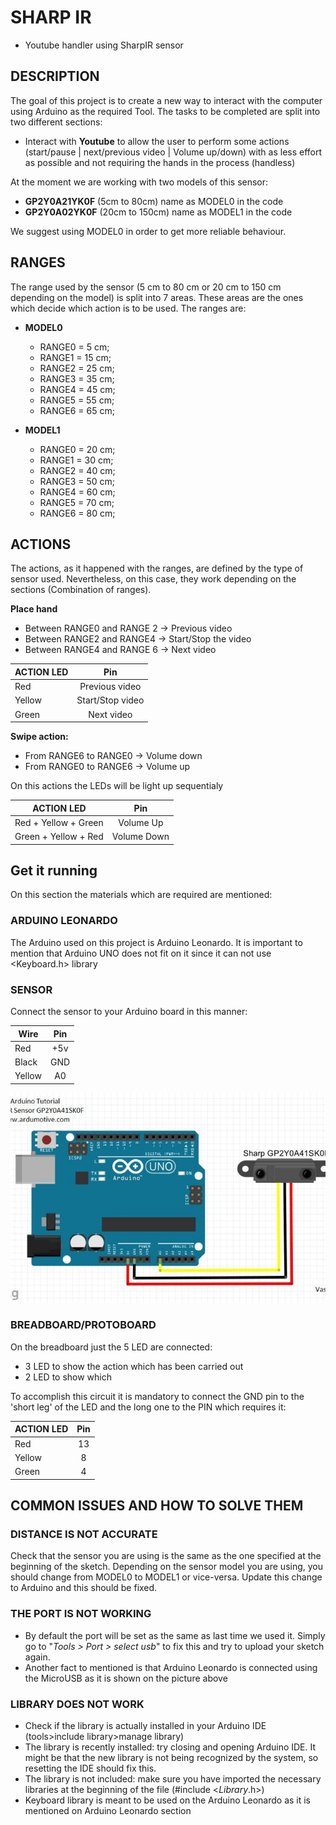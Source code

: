 # SHARP IR

- Youtube handler using SharpIR sensor

## DESCRIPTION

The goal of this project is to create a new way to interact with the computer using Arduino as the required Tool. The tasks to be completed are split into two different sections:

- Interact with **Youtube** to allow the user to perform some actions (start/pause | next/previous video | Volume up/down) with as less effort as possible and not requiring the hands in the process (handless)

At the moment we are working with two models of this sensor:

- **GP2Y0A21YK0F** (5cm to 80cm) name as MODEL0 in the code
- **GP2Y0A02YK0F** (20cm to 150cm) name as MODEL1 in the code

We suggest using MODEL0 in order to get more reliable behaviour.

## RANGES

The range used by the sensor (5 cm to 80 cm or 20 cm to 150 cm depending on the model) is split into 7 areas. These areas are the ones which decide which action is to be used. The ranges are:

- **MODEL0**

  - RANGE0 = 5 cm;
  - RANGE1 = 15 cm;
  - RANGE2 = 25 cm;
  - RANGE3 = 35 cm;
  - RANGE4 = 45 cm;
  - RANGE5 = 55 cm;
  - RANGE6 = 65 cm;

- **MODEL1**
  - RANGE0 = 20 cm;
  - RANGE1 = 30 cm;
  - RANGE2 = 40 cm;
  - RANGE3 = 50 cm;
  - RANGE4 = 60 cm;
  - RANGE5 = 70 cm;
  - RANGE6 = 80 cm;

## ACTIONS

The actions, as it happened with the ranges, are defined by the type of sensor used. Nevertheless, on this case, they work depending on the sections (Combination of ranges).

**Place hand**

- Between RANGE0 and RANGE 2 -> Previous video
- Between RANGE2 and RANGE4 -> Start/Stop the video
- Between RANGE4 and RANGE 6 -> Next video

| ACTION LED |       Pin        |
| ---------- | :--------------: |
| Red        |  Previous video  |
| Yellow     | Start/Stop video |
| Green      |    Next video    |

**Swipe action:**

- From RANGE6 to RANGE0 -> Volume down
- From RANGE0 to RANGE6 -> Volume up

On this actions the LEDs will be light up sequentialy

| ACTION LED           |     Pin     |
| -------------------- | :---------: |
| Red + Yellow + Green |  Volume Up  |
| Green + Yellow + Red | Volume Down |

## Get it running

On this section the materials which are required are mentioned:

### ARDUINO LEONARDO

The Arduino used on this project is Arduino Leonardo. It is important to mention that Arduino UNO does not fit on it since it can not use <Keyboard.h> library

### SENSOR

Connect the sensor to your Arduino board in this manner:

| Wire   | Pin |
| ------ | :-: |
| Red    | +5v |
| Black  | GND |
| Yellow | A0  |

![breadboard schematics](resources/circuit.jpg)

### BREADBOARD/PROTOBOARD

On the breadboard just the 5 LED are connected:

- 3 LED to show the action which has been carried out
- 2 LED to show which

To accomplish this circuit it is mandatory to connect the GND pin to the 'short leg' of the LED and the long one to the PIN which requires it:

| ACTION LED | Pin |
| ---------- | :-: |
| Red        | 13  |
| Yellow     |  8  |
| Green      |  4  |

## COMMON ISSUES AND HOW TO SOLVE THEM

### DISTANCE IS NOT ACCURATE

Check that the sensor you are using is the same as the one specified at the beginning of the sketch. Depending on the sensor model you are using, you should change from MODEL0 to MODEL1 or vice-versa. Update this change to Arduino and this should be fixed.

### THE PORT IS NOT WORKING

- By default the port will be set as the same as last time we used it. Simply go to "_Tools > Port > select usb_" to fix this and try to upload your sketch again.
- Another fact to mentioned is that Arduino Leonardo is connected using the MicroUSB as it is shown on the picture above

### LIBRARY DOES NOT WORK

- Check if the library is actually installed in your Arduino IDE (tools>include library>manage library)
- The library is recently installed: try closing and opening Arduino IDE. It might be that the new library is not being recognized by the system, so resetting the IDE should fix this.
- The library is not included: make sure you have imported the necessary libraries at the beginning of the file (#include <_Library_.h>)
- Keyboard library is meant to be used on the Arduino Leonardo as it is mentioned on Arduino Leonardo section
